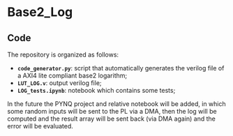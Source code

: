 # Base2_Log  

 ## Code 

The repository is organized as follows:
- **`code_generator.py`**: script that automatically generates the verilog file of a AXI4 lite compliant base2 logarithm;
- **`LUT_LOG.v`**: output verilog file;
- **`LOG_tests.ipynb`**: notebook which contains some tests;  

In the future the PYNQ project and relative notebook will be added, in which some random inputs will be sent to the PL via a DMA, then the log will be computed and the result array will be sent back (via DMA again) and the error will be evaluated.  
  

